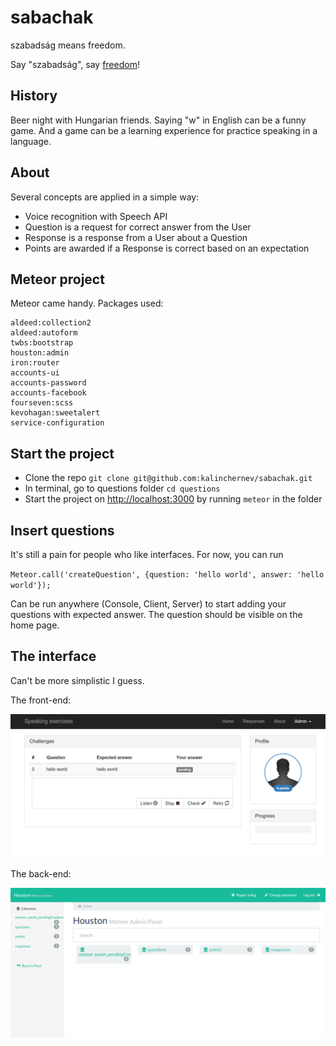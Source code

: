 # sabachak
szabadság means freedom.

Say "szabadság", say [freedom](https://www.youtube.com/watch?v=5FFRoYhTJQQ)!

## History
Beer night with Hungarian friends. Saying "w" in English can be a funny game.
And a game can be a learning experience for practice speaking in a language.

## About
Several concepts are applied in a simple way:
- Voice recognition with Speech API
- Question is a request for correct answer from the User
- Response is a response from a User about a Question
- Points are awarded if a Response is correct based on an expectation

## Meteor project
Meteor came handy. Packages used:
```
aldeed:collection2
aldeed:autoform
twbs:bootstrap
houston:admin
iron:router
accounts-ui
accounts-password
accounts-facebook
fourseven:scss
kevohagan:sweetalert
service-configuration
```

## Start the project
- Clone the repo `git clone git@github.com:kalinchernev/sabachak.git`
- In terminal, go to questions folder `cd questions`
- Start the project on [http://localhost:3000](http://localhost:3000) by running `meteor` in the folder

## Insert questions
It's still a pain for people who like interfaces.
For now, you can run

 `Meteor.call('createQuestion', {question: 'hello world', answer: 'hello world'});`

 Can be run anywhere (Console, Client, Server) to start adding your questions with expected answer. The question should be visible on the home page.

## The interface
Can't be more simplistic I guess.

The front-end:

![Front-end of the app](https://raw.githubusercontent.com/kalinchernev/sabachak/master/questions/public/img/frotnend_interface.png "Front-end")

The back-end:

![Back-end of the app](https://raw.githubusercontent.com/kalinchernev/sabachak/master/questions/public/img/backend_interface.png "Front-end")
